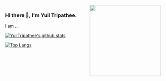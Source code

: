 <img align='right' src="https://media.giphy.com/media/M9gbBd9nbDrOTu1Mqx/giphy.gif" width="230">

### Hi there 👋, I'm Yuil Tripathee.


<!--
**YuilTripathee/YuilTripathee** is a ✨ _special_ ✨ repository because its `README.md` (this file) appears on your GitHub profile.

Here are some ideas to get you started:

- 🔭 I’m currently working on ...
- 🌱 I’m currently learning ...
- 👯 I’m looking to collaborate on ...
- 🤔 I’m looking for help with ...
- 💬 Ask me about ...
- 📫 How to reach me: ...
- 😄 Pronouns: ...
- ⚡ Fun fact: ...
-->

I am ...

[![YuilTripathee's github stats](https://github-readme-stats.vercel.app/api?username=YuilTripathee)](https://github.com/YuilTripathee/github-readme-stats)

[![Top Langs](https://github-readme-stats.vercel.app/api/top-langs/?username=YuilTripathee&layout=compact)](https://github.com/YuilTripathee/github-readme-stats)
